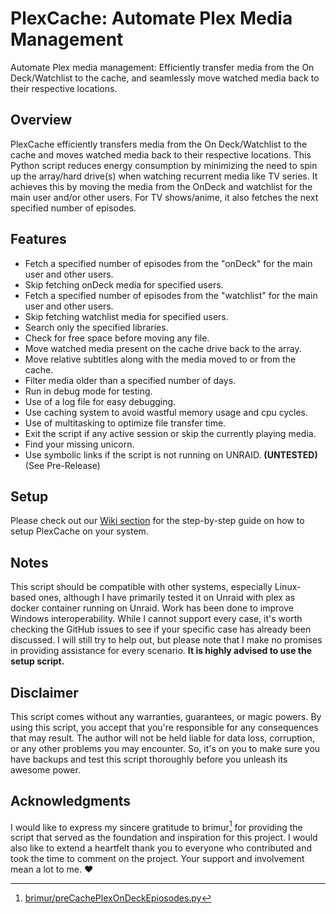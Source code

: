 # PlexCache: Automate Plex Media Management

Automate Plex media management: Efficiently transfer media from the On Deck/Watchlist to the cache, and seamlessly move watched media back to their respective locations.

## Overview

PlexCache efficiently transfers media from the On Deck/Watchlist to the cache and moves watched media back to their respective locations. This Python script reduces energy consumption by minimizing the need to spin up the array/hard drive(s) when watching recurrent media like TV series. It achieves this by moving the media from the OnDeck and watchlist for the main user and/or other users. For TV shows/anime, it also fetches the next specified number of episodes.

## Features

- Fetch a specified number of episodes from the "onDeck" for the main user and other users.
- Skip fetching onDeck media for specified users.
- Fetch a specified number of episodes from the "watchlist" for the main user and other users.
- Skip fetching watchlist media for specified users.
- Search only the specified libraries.
- Check for free space before moving any file.
- Move watched media present on the cache drive back to the array.
- Move relative subtitles along with the media moved to or from the cache.
- Filter media older than a specified number of days.
- Run in debug mode for testing.
- Use of a log file for easy debugging.
- Use caching system to avoid wastful memory usage and cpu cycles.
- Use of multitasking to optimize file transfer time.
- Exit the script if any active session or skip the currently playing media.
- Find your missing unicorn.
- Use symbolic links if the script is not running on UNRAID. **(UNTESTED)** (See Pre-Release)

## Setup

Please check out our [Wiki section](https://github.com/bexem/PlexCache/wiki) for the step-by-step guide on how to setup PlexCache on your system. 

## Notes

This script should be compatible with other systems, especially Linux-based ones, although I have primarily tested it on Unraid with plex as docker container running on Unraid. Work has been done to improve Windows interoperability.
While I cannot  support every case, it's worth checking the GitHub issues to see if your specific case has already been discussed.
I will still try to help out, but please note that I make no promises in providing assistance for every scenario.
**It is highly advised to use the setup script.**

## Disclaimer

This script comes without any warranties, guarantees, or magic powers. By using this script, you accept that you're responsible for any consequences that may result. The author will not be held liable for data loss, corruption, or any other problems you may encounter. So, it's on you to make sure you have backups and test this script thoroughly before you unleash its awesome power.

## Acknowledgments

I would like to express my sincere gratitude to brimur[^1] for providing the script that served as the foundation and inspiration for this project. I would also like to extend a heartfelt thank you to everyone who contributed and took the time to comment on the project. Your support and involvement mean a lot to me. ❤️

[^1]: [brimur/preCachePlexOnDeckEpiosodes.py](https://gist.github.com/brimur/95277e75ca399d5d52b61e6aa192d1cd)
